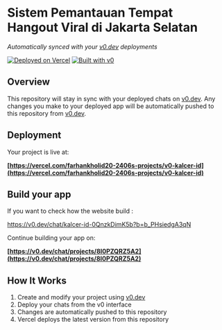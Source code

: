 # Sistem Pemantauan Tempat Hangout Viral di Jakarta Selatan 

*Automatically synced with your [v0.dev](https://v0.dev) deployments*

[![Deployed on Vercel](https://img.shields.io/badge/Deployed%20on-Vercel-black?style=for-the-badge&logo=vercel)](https://vercel.com/farhankholid20-2406s-projects/v0-kalcer-id)
[![Built with v0](https://img.shields.io/badge/Built%20with-v0.dev-black?style=for-the-badge)](https://v0.dev/chat/projects/8I0PZQRZ5A2)

## Overview

This repository will stay in sync with your deployed chats on [v0.dev](https://v0.dev).
Any changes you make to your deployed app will be automatically pushed to this repository from [v0.dev](https://v0.dev).

## Deployment

Your project is live at:

**[https://vercel.com/farhankholid20-2406s-projects/v0-kalcer-id](https://vercel.com/farhankholid20-2406s-projects/v0-kalcer-id)**

## Build your app

If you want to check how the website build :

https://v0.dev/chat/kalcer-id-0QnzkDimK5b?b=b_PHsiedgA3qN

Continue building your app on:

**[https://v0.dev/chat/projects/8I0PZQRZ5A2](https://v0.dev/chat/projects/8I0PZQRZ5A2)**

## How It Works

1. Create and modify your project using [v0.dev](https://v0.dev)
2. Deploy your chats from the v0 interface
3. Changes are automatically pushed to this repository
4. Vercel deploys the latest version from this repository
